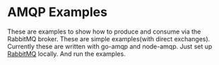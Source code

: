 # AMQP Examples

These are examples to show how to produce and consume via the RabbitMQ broker.
These are simple examples(with direct exchanges). Currently these are written with go-amqp and
node-amqp. Just set up [RabbitMQ](http://www.rabbitmq.com/download.html)
locally. And run the examples.


